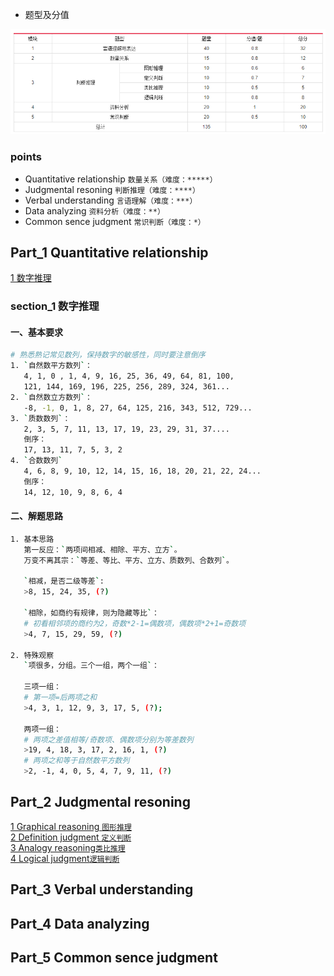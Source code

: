 
* 题型及分值

![avator](./img/12/12.png)

### points
* Quantitative relationship `数量关系（难度：*****）` 
* Judgmental resoning `判断推理（难度：****）`
* Verbal understanding `言语理解（难度：***）`
* Data analyzing `资料分析（难度：**）`
* Common sence judgment `常识判断（难度：*）`

## Part_1 Quantitative relationship
<a href="#section-1-数字推理">1  数字推理</a><br>

### section_1 数字推理

#### 一、基本要求
```bash
# 熟悉熟记常见数列，保持数字的敏感性，同时要注意倒序
1. `自然数平方数列`：
   4, 1, 0 , 1, 4, 9, 16, 25, 36, 49, 64, 81, 100,
   121, 144, 169, 196, 225, 256, 289, 324, 361...
2. `自然数立方数列`：
   -8, -1, 0, 1, 8, 27, 64, 125, 216, 343, 512, 729...
3. `质数数列`：
   2, 3, 5, 7, 11, 13, 17, 19, 23, 29, 31, 37....
   倒序：
   17, 13, 11, 7, 5, 3, 2
4. `合数数列`
   4, 6, 8, 9, 10, 12, 14, 15, 16, 18, 20, 21, 22, 24...
   倒序：
   14, 12, 10, 9, 8, 6, 4
```

#### 二、解题思路
```bash
1. 基本思路
   第一反应：`两项间相减、相除、平方、立方`。
   万变不离其宗：`等差、等比、平方、立方、质数列、合数列`。
   
   `相减，是否二级等差`: 
   >8, 15, 24, 35, (?)

   `相除，如商约有规律，则为隐藏等比`：
   # 初看相邻项的商约为2，奇数*2-1=偶数项，偶数项*2+1=奇数项
   >4, 7, 15, 29, 59, (?)
   
2. 特殊观察
   `项很多，分组。三个一组，两个一组`：

   三项一组：
   # 第一项=后两项之和
   >4, 3, 1, 12, 9, 3, 17, 5, (?);
   
   两项一组：
   # 两项之差值相等/奇数项、偶数项分别为等差数列
   >19, 4, 18, 3, 17, 2, 16, 1, (?)
   # 两项之和等于自然数平方数列
   >2, -1, 4, 0, 5, 4, 7, 9, 11, (?)

```

## Part_2 Judgmental resoning
<a href="#section-1-graphical-reasoning">1  Graphical reasoning `图形推理`</a><br>
<a href="#section-2-definition-judgment">2 Definition judgment `定义判断`</a><br>
<a href="#section-3-alnalogy-reasoning">3 Analogy reasoning`类比推理`</a><br>
<a href="#section-4-logical-judgment">4 Logical judgment`逻辑判断`</a><br>

## Part_3 Verbal understanding
## Part_4 Data analyzing
## Part_5 Common sence judgment
